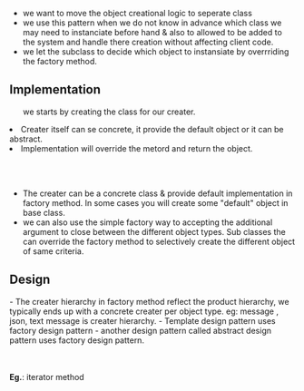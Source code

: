 - we want to move the object creational logic to seperate class
- we use this pattern when we do not know in advance which class we may need to instanciate before hand & also to allowed to be added to the system and handle there creation without affecting client code.
- we let the subclass to decide which object to instansiate by overrriding the factory method.


<h2> Implementation</h2>
<ul>  we starts by creating the class for our creater.</ul>
<li>  Creater itself can se concrete, it provide the default object or it can be abstract.</li>
<li>  Implementation will override the metord and return the object.</li>


<br></br>
- The creater can be a concrete class & provide default implementation in factory method. In some cases you will create some "default" object in base class.
- we can also use the simple factory way to accepting the additional argument to close between the different object types. Sub classes the can override the factory method to selectively create the different object of same criteria.


<h2> Design </h2>
- The creater hierarchy in factory method reflect the product hierarchy, we typically ends up with a concrete creater per object type. eg: message , json, text message is creater hierarchy.
- Template design pattern uses factory design pattern
- another design pattern called abstract design pattern uses factory design  pattern.


<br><br>
<B>Eg.</B>: iterator method

